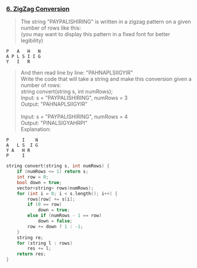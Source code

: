 ### [6. ZigZag Conversion](https://leetcode.com/problems/zigzag-conversion/)
> The string "PAYPALISHIRING" is written in a zigzag pattern on a given number of rows like this: \
> (you may want to display this pattern in a fixed font for better legibility)
```
P   A   H   N
A P L S I I G
Y   I   R
```
> And then read line by line: "PAHNAPLSIIGYIR"\
> Write the code that will take a string and make this conversion given a number of rows:\
> string convert(string s, int numRows);\
> Input: s = "PAYPALISHIRING", numRows = 3\
> Output: "PAHNAPLSIIGYIR"\
> \
> Input: s = "PAYPALISHIRING", numRows = 4\
> Output: "PINALSIGYAHRPI"\
> Explanation:
```
P     I    N
A   L S  I G
Y A   H R
P     I
```

```cpp
string convert(string s, int numRows) {
    if (numRows <= 1) return s;
    int row = 0;
    bool down = true;
    vector<string> rows(numRows);
    for (int i = 0; i < s.length(); i++) {
        rows[row] += s[i];
        if (0 == row) 
            down = true;
        else if (numRows - 1 == row)
            down = false;
        row += down ? 1 : -1;
    }
    string re;
    for (string l : rows)
        res += l;
    return res;
}
```
